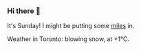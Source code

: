 ### Hi there :wave:

It's Sunday! I might be putting some [miles](https://www.strava.com/athletes/889963) in.

Weather in Toronto: blowing snow, at +1°C.
